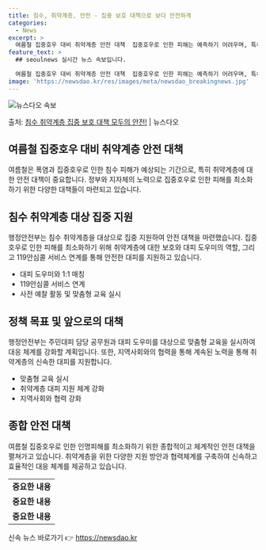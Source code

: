 ```yaml
---
title: 침수, 취약계층, 안전 - 집중 보호 대책으로 보다 안전하게
categories:
  - News
excerpt: >
  여름철 집중호우 대비 취약계층 안전 대책  집중호우로 인한 피해는 예측하기 어려우며, 특히 취약계층에게는 더…
feature_text: >
  ## seoulnews 실시간 뉴스 속보입니다.

  여름철 집중호우 대비 취약계층 안전 대책  집중호우로 인한 피해는 예측하기 어려우며, 특히 취약계층에게는 더…
image: 'https://newsdao.kr/res/images/meta/newsdao_breakingnews.jpg'
---
```


![뉴스다오 속보](https://newsdao.kr/res/images/meta/newsdao_breakingnews.jpg)

<p>출처: <a href="https://newsdao.kr/4177" rel="dofollow">침수 취약계층 집중 보호 대책 모두의 안전!</a> | 뉴스다오</p>

<h2 data-ke-size="size26">여름철 집중호우 대비 취약계층 안전 대책</h2>
<p data-ke-size="size16">여름철은 폭염과 집중호우로 인한 침수 피해가 예상되는 기간으로, 특히 취약계층에 대한 안전 대책이 중요합니다. 정부와 지자체의 노력으로 집중호우로 인한 피해를 최소화하기 위한 다양한 대책들이 마련되고 있습니다.</p>

<h2>침수 취약계층 대상 집중 지원</h2>
<p data-ke-size="size16">행정안전부는 침수 취약계층을 대상으로 집중 지원하여 안전 대책을 마련했습니다. 집중호우로 인한 피해를 최소화하기 위해 취약계층에 대한 보호와 대피 도우미의 역할, 그리고 119안심콜 서비스 연계를 통해 안전한 대피를 지원하고 있습니다.</p>
<ul>
  <li>대피 도우미와 1:1 매칭</li>
  <li>119안심콜 서비스 연계</li>
  <li>사전 예찰 활동 및 맞춤형 교육 실시</li>
</ul>

<h2>정책 목표 및 앞으로의 대책</h2>
<p data-ke-size="size16">행정안전부는 주민대피 담당 공무원과 대피 도우미를 대상으로 맞춤형 교육을 실시하여 대응 체계를 강화할 계획입니다. 또한, 지역사회와의 협력을 통해 계속된 노력을 통해 취약계층의 신속한 대피를 지원합니다.</p>
<ul>
  <li>맞춤형 교육 실시</li>
  <li>취약계층 대피 지원 체계 강화</li>
  <li>지역사회와 협력 강화</li>
</ul>

<h2>종합 안전 대책</h2>
<p data-ke-size="size16">여름철 집중호우로 인한 인명피해를 최소화하기 위한 종합적이고 체계적인 안전 대책을 펼쳐가고 있습니다. 취약계층을 위한 다양한 지원 방안과 협력체계를 구축하여 신속하고 효율적인 대응 체계를 제공하고 있습니다.</p>
<table>
  <tr>
    <td style="text-align: center; height: 17px;"><b>중요한 내용</b></td>
  </tr>
  <tr>
    <td style="text-align: center; height: 17px;"><b>중요한 내용</b></td>
  </tr>
  <tr>
    <td style="text-align: center; height: 17px;"><b>중요한 내용</b></td>
  </tr>
</table>
<p data-ke-size="size16"></p> 

신속 뉴스 바로가기 👉 <a href="https://newsdao.kr" rel="dofollow">https://newsdao.kr</a>


